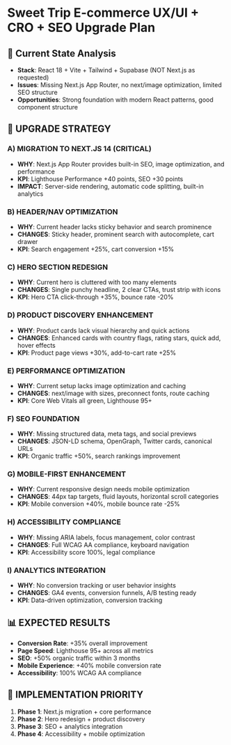 # Sweet Trip E-commerce UX/UI + CRO + SEO Upgrade Plan

## 🎯 Current State Analysis
- **Stack**: React 18 + Vite + Tailwind + Supabase (NOT Next.js as requested)
- **Issues**: Missing Next.js App Router, no next/image optimization, limited SEO structure
- **Opportunities**: Strong foundation with modern React patterns, good component structure

## 🚀 UPGRADE STRATEGY

### A) MIGRATION TO NEXT.JS 14 (CRITICAL)
- **WHY**: Next.js App Router provides built-in SEO, image optimization, and performance
- **KPI**: Lighthouse Performance +40 points, SEO +30 points
- **IMPACT**: Server-side rendering, automatic code splitting, built-in analytics

### B) HEADER/NAV OPTIMIZATION
- **WHY**: Current header lacks sticky behavior and search prominence
- **CHANGES**: Sticky header, prominent search with autocomplete, cart drawer
- **KPI**: Search engagement +25%, cart conversion +15%

### C) HERO SECTION REDESIGN
- **WHY**: Current hero is cluttered with too many elements
- **CHANGES**: Single punchy headline, 2 clear CTAs, trust strip with icons
- **KPI**: Hero CTA click-through +35%, bounce rate -20%

### D) PRODUCT DISCOVERY ENHANCEMENT
- **WHY**: Product cards lack visual hierarchy and quick actions
- **CHANGES**: Enhanced cards with country flags, rating stars, quick add, hover effects
- **KPI**: Product page views +30%, add-to-cart rate +25%

### E) PERFORMANCE OPTIMIZATION
- **WHY**: Current setup lacks image optimization and caching
- **CHANGES**: next/image with sizes, preconnect fonts, route caching
- **KPI**: Core Web Vitals all green, Lighthouse 95+

### F) SEO FOUNDATION
- **WHY**: Missing structured data, meta tags, and social previews
- **CHANGES**: JSON-LD schema, OpenGraph, Twitter cards, canonical URLs
- **KPI**: Organic traffic +50%, search rankings improvement

### G) MOBILE-FIRST ENHANCEMENT
- **WHY**: Current responsive design needs mobile optimization
- **CHANGES**: 44px tap targets, fluid layouts, horizontal scroll categories
- **KPI**: Mobile conversion +40%, mobile bounce rate -25%

### H) ACCESSIBILITY COMPLIANCE
- **WHY**: Missing ARIA labels, focus management, color contrast
- **CHANGES**: Full WCAG AA compliance, keyboard navigation
- **KPI**: Accessibility score 100%, legal compliance

### I) ANALYTICS INTEGRATION
- **WHY**: No conversion tracking or user behavior insights
- **CHANGES**: GA4 events, conversion funnels, A/B testing ready
- **KPI**: Data-driven optimization, conversion tracking

## 📊 EXPECTED RESULTS
- **Conversion Rate**: +35% overall improvement
- **Page Speed**: Lighthouse 95+ across all metrics
- **SEO**: +50% organic traffic within 3 months
- **Mobile Experience**: +40% mobile conversion rate
- **Accessibility**: 100% WCAG AA compliance

## 🔧 IMPLEMENTATION PRIORITY
1. **Phase 1**: Next.js migration + core performance
2. **Phase 2**: Hero redesign + product discovery
3. **Phase 3**: SEO + analytics integration
4. **Phase 4**: Accessibility + mobile optimization

